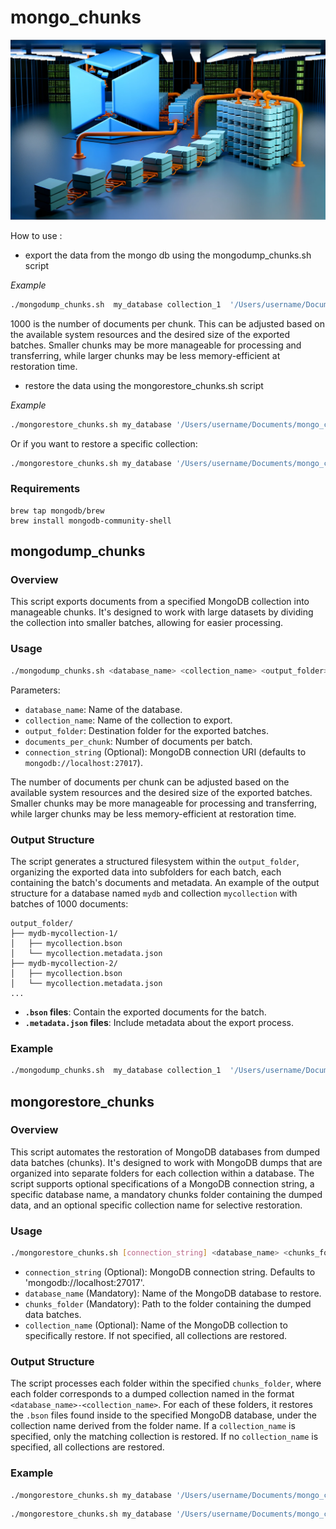 # mongo_chunks

<p align="center">
  <img src="images/d98743a1-123d-4627-9867-ad3490690bd8.webp" width="600" >
</p>

How to use :

- export the data from the mongo db using the mongodump_chunks.sh script

*Example*
```bash
./mongodump_chunks.sh  my_database collection_1  '/Users/username/Documents/mongo_chunks' 1000
```
1000 is the number of documents per chunk. This can be adjusted based on the available system resources and the desired size of the exported batches. Smaller chunks may be more manageable for processing and transferring, while larger chunks may be less memory-efficient at restoration time.

- restore the data using the mongorestore_chunks.sh script

*Example*
```bash
./mongorestore_chunks.sh my_database '/Users/username/Documents/mongo_chunks'
```

Or if you want to restore a specific collection:

```bash
./mongorestore_chunks.sh my_database '/Users/username/Documents/mongo_chunks' collection_1
```


### Requirements
```
brew tap mongodb/brew
brew install mongodb-community-shell
```


## mongodump_chunks

### Overview

This script exports documents from a specified MongoDB collection into manageable chunks. It's designed to work with large datasets by dividing the collection into smaller batches, allowing for easier processing.

### Usage

```bash
./mongodump_chunks.sh <database_name> <collection_name> <output_folder> <documents_per_chunk> [connection_string]
```

Parameters:
- `database_name`: Name of the database.
- `collection_name`: Name of the collection to export.
- `output_folder`: Destination folder for the exported batches.
- `documents_per_chunk`: Number of documents per batch.
- `connection_string` (Optional): MongoDB connection URI (defaults to `mongodb://localhost:27017`).

The number of documents per chunk can be adjusted based on the available system resources and the desired size of the exported batches. Smaller chunks may be more manageable for processing and transferring, while larger chunks may be less memory-efficient at restoration time.

### Output Structure

The script generates a structured filesystem within the `output_folder`, organizing the exported data into subfolders for each batch, each containing the batch's documents and metadata. An example of the output structure for a database named `mydb` and collection `mycollection` with batches of 1000 documents:

```
output_folder/
├── mydb-mycollection-1/
│   ├── mycollection.bson
│   └── mycollection.metadata.json
├── mydb-mycollection-2/
│   ├── mycollection.bson
│   └── mycollection.metadata.json
...
```

- **`.bson` files**: Contain the exported documents for the batch.
- **`.metadata.json` files**: Include metadata about the export process.

### Example

```bash
./mongodump_chunks.sh  my_database collection_1  '/Users/username/Documents/mongo_chunks' 1000
```


## mongorestore_chunks

### Overview
This script automates the restoration of MongoDB databases from dumped data batches (chunks). It's designed to work with MongoDB dumps that are organized into separate folders for each collection within a database. The script supports optional specifications of a MongoDB connection string, a specific database name, a mandatory chunks folder containing the dumped data, and an optional specific collection name for selective restoration. 


### Usage

```bash
./mongorestore_chunks.sh [connection_string] <database_name> <chunks_folder> [collection_name]
```


- `connection_string` (Optional): MongoDB connection string. Defaults to 'mongodb://localhost:27017'.
- `database_name` (Mandatory): Name of the MongoDB database to restore.
- `chunks_folder` (Mandatory): Path to the folder containing the dumped data batches.
- `collection_name` (Optional): Name of the MongoDB collection to specifically restore. If not specified, all collections are restored.

### Output Structure
The script processes each folder within the specified `chunks_folder`, where each folder corresponds to a dumped collection named in the format `<database_name>-<collection_name>`. For each of these folders, it restores the `.bson` files found inside to the specified MongoDB database, under the collection name derived from the folder name. If a `collection_name` is specified, only the matching collection is restored. If no `collection_name` is specified, all collections are restored. 

### Example

```bash
./mongorestore_chunks.sh my_database '/Users/username/Documents/mongo_chunks'
```

```bash
./mongorestore_chunks.sh my_database '/Users/username/Documents/mongo_chunks' collection_1
```


